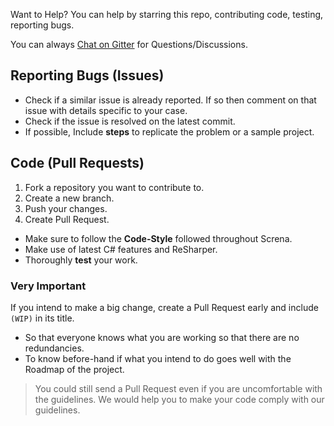 Want to Help? You can help by starring this repo, contributing code, testing, reporting bugs.

You can always [Chat on Gitter](https://gitter.im/MathewSachin/Screna) for Questions/Discussions.

## Reporting Bugs (Issues)
- Check if a similar issue is already reported. If so then comment on that issue with details specific to your case.
- Check if the issue is resolved on the latest commit.
- If possible, Include **steps** to replicate the problem or a sample project.

## Code (Pull Requests)
1. Fork a repository you want to contribute to.
2. Create a new branch.
3. Push your changes.
4. Create Pull Request.

- Make sure to follow the **Code-Style** followed throughout Screna.
- Make use of latest C# features and ReSharper.
- Thoroughly **test** your work.

### Very Important
If you intend to make a big change, create a Pull Request early and include `(WIP)` in its title.
- So that everyone knows what you are working so that there are no redundancies.
- To know before-hand if what you intend to do goes well with the Roadmap of the project.

> You could still send a Pull Request even if you are uncomfortable with the guidelines.
We would help you to make your code comply with our guidelines.
